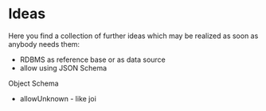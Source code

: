 # Ideas

Here you find a collection of further ideas which may be realized as soon as anybody needs them:

- RDBMS as reference base or as data source
- allow using JSON Schema

Object Schema
- allowUnknown - like joi
